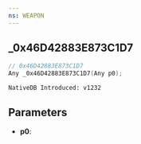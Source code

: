 ```yaml
---
ns: WEAPON
---
```

## _0x46D42883E873C1D7

```c
// 0x46D42883E873C1D7
Any _0x46D42883E873C1D7(Any p0);
```

```
NativeDB Introduced: v1232
```

## Parameters
* **p0**:
